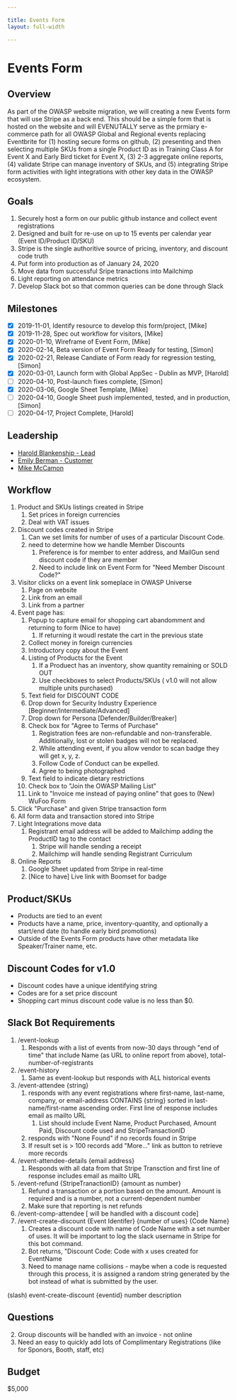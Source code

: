 ```yaml
---

title: Events Form
layout: full-width

---
```


# Events Form

## Overview

As part of the OWASP website migration, we will creating a new Events form that will use Stripe as a back end. This should be a simple form that is hosted on the website and will EVENUTALLY serve as the prmiary e-commerce path for all OWASP Global and Regional events replacing Eventbrite for (1) hosting secure forms on github, (2) presenting and then selecting multiple SKUs from a single Product ID as in Training Class A for Event X and Early Bird ticket for Event X, (3) 2-3 aggregate online reports, (4) validate Stripe can manage inventory of SKUs, and (5) integrating Stripe form activities with light integrations with other key data in the OWASP ecosystem.

## Goals

1. Securely host a form on our public github instance and collect event registrations
1. Designed and built for re-use on up to 15 events per calendar year (Event ID/Product ID/SKU)
1. Stripe is the single authoritive source of pricing, inventory, and discount code truth
2. Put form into production as of January 24, 2020
3. Move data from successful Sripe tranactions into Mailchimp
3. Light reporting on attendance metrics
4. Develop Slack bot so that common queries can be done through Slack

## Milestones
- [x] 2019-11-01, Identify resource to develop this form/project, [Mike]
- [x] 2019-11-28, Spec out workflow for visitors, [Mike]
- [x] 2020-01-10, Wireframe of Event Form, [Mike]
- [x] 2020-02-14, Beta version of Event Form Ready for testing, [Simon]
- [x] 2020-02-21, Release Candiate of Form ready for regression testing, [Simon]
- [x] 2020-03-01, Launch form with Global AppSec - Dublin as MVP, [Harold]
- [ ] 2020-04-10, Post-launch fixes complete, [Simon]
- [x] 2020-03-06, Google Sheet Template, [Mike]
- [ ] 2020-04-10, Google Sheet push implemented, tested, and in production, [Simon]
- [ ] 2020-04-17, Project Complete, [Harold]

## Leadership

* [Harold Blankenship - Lead](mailto:Harold.blankenship@owasp.com?subject=Project:%20Events%20Form)
* [Emily Berman - Customer](mailto:emily.berman@owasp.com?subject=Project:%20Events%20Form)
* [Mike McCamon](mailto:mike.mccamon@owasp.com?subject=Project:%20Events%20Form)

## Workflow
1. Product and SKUs listings created in Stripe
   1. Set prices in foreign currencies
   1. Deal with VAT issues
2. Discount codes created in Stripe
   1. Can we set limits for number of uses of a particular Discount Code.
   2. need to determine how we handle Member Discounts
      1. Preference is for member to enter address, and MailGun send discount code if they are member
      2. Need to include link on Event Form for "Need Member Discount Code?"
1. Visitor clicks on a event link someplace in OWASP Universe
   1. Page on website
   2. Link from an email
   3. Link from a partner
2. Event page has:
   1. Popup to capture email for shopping cart abandomment and returning to form (Nice to have)
      1. If returning it woudl restate the cart in the previous state
   1. Collect money in foreign currencies
   1. Introductory copy about the Event
   1. Listing of Products for the Event
      1. If a Produect has an inventory, show quantity remaining or SOLD OUT
      2. Use checkboxes to select Products/SKUs ( v1.0 will not allow multiple units purchased)
   1. Text field for DISCOUNT CODE
   1. Drop down for Security Industry Experience [Beginner/Intermediate/Advanced]
   1. Drop down for Persona [Defender/Builder/Breaker]
   1. Check box for "Agree to Terms of Purchase"
      1. Registration fees are non-refundable and non-transferable. Additionally, lost or stolen badges will not be replaced.
      1. While attending event, if you allow vendor to scan badge they will get x, y, z.
      1. Follow Code of Conduct can be expelled.
      2. Agree to being photographed
   1. Text field to indicate dietary restrictions
   4. Check box to "Join the OWASP Mailing List"
   4. Link to "Invoice me instead of paying online" that goes to (New) WuFoo Form
3. Click "Purchase" and given Stripe transaction form
4. All form data and transaction stored into Stripe
5. Light Integrations move data
   1. Registrant email address will be added to Mailchimp adding the ProductID tag to the contact
      1. Stripe will handle sending a receipt
      2. Mailchimp will handle sending Registrant Curriculum
7. Online Reports
   1. Google Sheet updated from Stripe in real-time
   4. [Nice to have] Live link with Boomset for badge
   
## Product/SKUs
- Products are tied to an event
- Products have a name, price, inventory-quantity, and optionally a start/end date (to handle early bird promotions)
- Outside of the Events Form products have other metadata like Speaker/Trainer name, etc.

## Discount Codes for v1.0
- Discount codes have a unique identifying string
- Codes are for a set price discount 
- Shopping cart minus discount code value is no less than $0.
 
## Slack Bot Requirements
1. /event-lookup
   1. Responds with a list of events from now-30 days through "end of time" that include Name (as URL to online report from above), total-number-of-registrants
1. /event-history 
   1. Same as event-lookup but responds with ALL historical events
2. /event-attendee {string}
   1. responds with any event registrations where first-name, last-name, company, or email-address CONTAINS {string} sorted in last-name/first-name ascending order. First line of response includes email as mailto URL
      1. List should include Event Name, Product Purchased, Amount Paid, Discount code used and StripeTransactionID
   2. responds with "None Found" if no records found in Stripe
   3. If result set is > 100 records add "More..." link as button to retrieve more records
3. /event-attendee-details {email address}
   1. Responds with all data from that Stripe Transction and first line of response includes email as mailto URL
4. /event-refund {StripeTranactionID} {amount as number}
   1. Refund a transaction or a portion based on the amount. Amount is required and is a number, not a current-dependent number
   2. Make sure that reporting is net refunds
5. /event-comp-attendee [ will be handled with a discount code]
6. /event-create-discount {Event Identifer} {number of uses} {Code Name}
   1. Creates a discount code with name of Code Name with a set number of uses. It will be important to log the slack username in Stripe for this bot command.
   2. Bot returns, "Discount Code: Code with x uses created for EventName
   3. Need to manage name collisions - maybe when a code is requested through this process, it is assigned a random string generated by the bot instead of what is submitted by the user.

(slash) event-create-discount {eventid} number description
   

## Questions
2. Group discounts will be handled with an invoice - not online
3. Need an easy to quickly add lots of Complimentary Registrations (like for Sponors, Booth, staff, etc)

## Budget

$5,000

